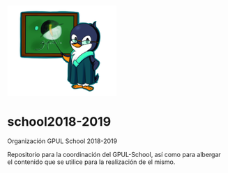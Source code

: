 
<img src="images/Pingu_gpul_PIZARRA.png" width="250" height="208" display="block" margin-left="auto" margin-right="auto">

# school2018-2019
Organización GPUL School 2018-2019

Repositorio para la coordinación del GPUL-School, así como para albergar el contenido que se utilice para la realización de el mismo.
